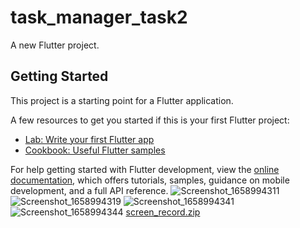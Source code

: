 # task_manager_task2

A new Flutter project.

## Getting Started

This project is a starting point for a Flutter application.

A few resources to get you started if this is your first Flutter project:

- [Lab: Write your first Flutter app](https://docs.flutter.dev/get-started/codelab)
- [Cookbook: Useful Flutter samples](https://docs.flutter.dev/cookbook)

For help getting started with Flutter development, view the
[online documentation](https://docs.flutter.dev/), which offers tutorials,
samples, guidance on mobile development, and a full API reference.
![Screenshot_1658994311](https://user-images.githubusercontent.com/58973534/181462570-ae2d92a3-9ad6-4763-84cb-c56b35f2a08f.png)
![Screenshot_1658994319](https://user-images.githubusercontent.com/58973534/181462580-0a0bf0f5-8f8f-42e3-b321-06b7d0a2c78f.png)
![Screenshot_1658994341](https://user-images.githubusercontent.com/58973534/181462582-f052e013-15b9-492e-a4e6-f6c4362f664b.png)
![Screenshot_1658994344](https://user-images.githubusercontent.com/58973534/181462588-0373db12-b5f9-4ee3-b1c9-97ce7528bb15.png)
[screen_record.zip](https://github.com/salmamohsen1/task_manager_task_2/files/9207350/screen_record.zip)
